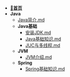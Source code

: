 - [📖**首页**](/README)
- **Java**
    - [Java简介.md](/Java/README.md)
    - **Java基础**
        - [安装JDK.md](/Java/Java基础/安装JDK.md)
        - [Java基础知识.md](/Java/Java基础/Java基础知识.md)
        - [JUC与多线程.md](/Java/Java基础/JUC与多线程.md)
    - **JVM**
        - [JVM介绍.md](/Java/JVM/JVM介绍.md)
    - **Spring**
        - [Spring基础知识.md](/Java/Spring/Spring基础知识.md)